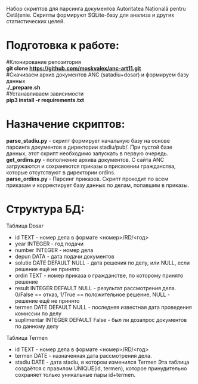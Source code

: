 Набор скриптов для парсинга документов Autoritatea Națională pentru Cetățenie.
Скрипты формируют SQLite-базу для анализа и других статистических целей.

# Подготовка к работе:
#Клонирование репозитория <br />
**git clone https://github.com/moskvalex/anc-art11.git** <br />
#Скачиваем архив документов ANC (satadiu+dosar) и формируем базу данных <br />
**./_prepare.sh** <br />
#Устанавливаем зависимости <br />
**pip3 install -r requirements.txt** <br />

# Назначение скриптов:
**parse_stadiu.py** - скрипт формирует начальную базу на основе парсинга документов в директории stadiu/pub/. При пустой базе данных, этот скрипт необходимо запускать в первую очередь. <br />
**get_ordins.py** - пополнение архива документов. С сайта ANC загружаются и сохраняются приказы о присвоении гражданства, которые отсутствуют в директории ordins. <br />
**parse_ordins.py** - Парсинг приказов. Скрипт проходит по всем приказам и корректирует базу данных по делам, попавшим в приказы. <br />


# Структура БД:

Таблица Dosar
- id TEXT - номер дела в формате <номер>/RD/<год>
- year INTEGER - год подачи
- number INTEGER - номер дела
- depun DATA - дата подачи документов
- solutie DATE DEFAULT NULL - дата решения по делу, или NULL, если решение ещё не принято
- ordin TEXT - номер приказа о гражданстве, по которому принято решение
- result INTEGER DEFAULT NULL - результат рассмотрения дела. 0/False == отказ, 1/True == положительное решение, NULL - решение ещё не принято
- termen DATE DEFAULT NULL - последняя известная дата проведения комиссии по делу
- suplimentar INTEGER DEFAULT False - был ли дозапрос документов по данному делу

Таблица Termen
 - id TEXT - номер дела в формате <номер>/RD/<год>
 - termen DATE - назначенная дата рассмотрения дела.
 - stadiu DATE - дата stadiu, в котором изменился Termen
Эта таблица создаётся с правилом UNIQUE(id, termen), которое принудительно сохраняет только уникальные пары id+termen.
